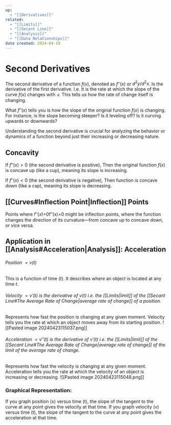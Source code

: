 ```yaml
---
up:
  - "[[Derivatives]]"
related:
  - "[[Limits]]"
  - "[[Secant Line]]"
  - "[[Analysis]]"
  - "[[Data Relationships]]"
date created: 2024-04-19
---
```

# Second Derivatives
The second derivative of a function $f(x)$, denoted as $f′′(x)$ or $d^2y/d^2x$​.
Is the derivative of the first derivative. 
	I.e. It is the rate at which the slope of the curve $f(x)$ changes with $𝑥$. 
		This tells us how the rate of change itself is changing.
		
What $f′′(x)$ tells you is how the slope of the original function $f(x)$ is changing. 
	For instance, is the slope becoming steeper? Is it leveling off? Is it curving upwards or downwards?

Understanding the second derivative is crucial for analyzing the behavior or dynamics of a function beyond just their increasing or decreasing nature. 

## Concavity
If $f′′(x)>0$ (the second derivative is positive), 
	Then the original function $f(x)$ is concave up (like a cup), meaning its slope is increasing. 
	
If $f′′(x)<0$ (the second derivative is negative), 
	Then function is concave down (like a cap), meaning its slope is decreasing.
## [[Curves#Inflection Point|Inflection]] Points
Points where 𝑓′′(𝑥)=0f′′(x)=0 might be inflection points, where the function changes the direction of its curvature—from concave up to concave down, or vice versa.
## Application in [[Analysis#Acceleration|Analysis]]: Acceleration
###### Position $= v(t)$ 
This is a function of time $(t)$. 
It describes where an object is located at any time $t$.
###### Velocity $= v'(t)$ is the derivative of $v(t)$ i.e. the [[Limits|limit]] of the [[Secant Line#The Average Rate of Change|average rate of change]] of a position.
Represents how fast the position is changing at any given moment.
	Velocity tells you the rate at which an object moves away from its starting position.
![[Pasted image 20240423115037.png]]
###### Acceleration $= v''(t)$ is the derivative of $v'(t)$ i.e. the [[Limits|limit]] of the [[Secant Line#The Average Rate of Change|average rate of change]] of the limit of the average rate of change.
Represents how fast the velocity is changing at any given moment.
	Acceleration tells you the rate at which the velocity of an object is increasing or decreasing.
![[Pasted image 20240423115048.png]]
### Graphical Representation:
If you graph position (x) versus time (t), the slope of the tangent to the curve at any point gives the velocity at that time.
If you graph velocity (v) versus time (t), the slope of the tangent to the curve at any point gives the acceleration at that time.

